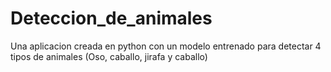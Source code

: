 # Deteccion_de_animales
Una aplicacion creada en python con un modelo entrenado para detectar 4 tipos de animales (Oso, caballo, jirafa y caballo)
